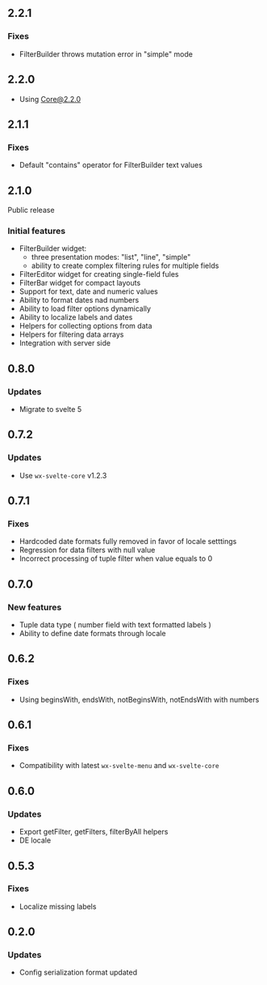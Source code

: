 ## 2.2.1

### Fixes

-   FilterBuilder throws mutation error in "simple" mode

## 2.2.0

-   Using Core@2.2.0

## 2.1.1

### Fixes

-   Default "contains" operator for FilterBuilder text values

## 2.1.0

Public release

### Initial features

-   FilterBuilder widget:
    -   three presentation modes: "list", "line", "simple"
    -   ability to create complex filtering rules for multiple fields
-   FilterEditor widget for creating single-field fules
-   FilterBar widget for compact layouts
-   Support for text, date and numeric values
-   Ability to format dates nad numbers
-   Ability to load filter options dynamically
-   Ability to localize labels and dates
-   Helpers for collecting options from data
-   Helpers for filtering data arrays
-   Integration with server side

## 0.8.0

### Updates

-   Migrate to svelte 5

## 0.7.2

### Updates

-   Use `wx-svelte-core` v1.2.3

## 0.7.1

### Fixes

-   Hardcoded date formats fully removed in favor of locale setttings
-   Regression for data filters with null value
-   Incorrect processing of tuple filter when value equals to 0

## 0.7.0

### New features

-   Tuple data type ( number field with text formatted labels )
-   Ability to define date formats through locale

## 0.6.2

### Fixes

-   Using beginsWith, endsWith, notBeginsWith, notEndsWith with numbers

## 0.6.1

### Fixes

-   Compatibility with latest `wx-svelte-menu` and `wx-svelte-core`

## 0.6.0

### Updates

-   Export getFilter, getFilters, filterByAll helpers
-   DE locale

## 0.5.3

### Fixes

-   Localize missing labels

## 0.2.0

### Updates

-   Config serialization format updated
